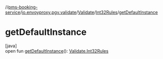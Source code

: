 //[pms-booking-service](../../../../index.md)/[io.envoyproxy.pgv.validate](../../index.md)/[Validate](../index.md)/[Int32Rules](index.md)/[getDefaultInstance](get-default-instance.md)

# getDefaultInstance

[java]\
open fun [getDefaultInstance](get-default-instance.md)(): [Validate.Int32Rules](index.md)